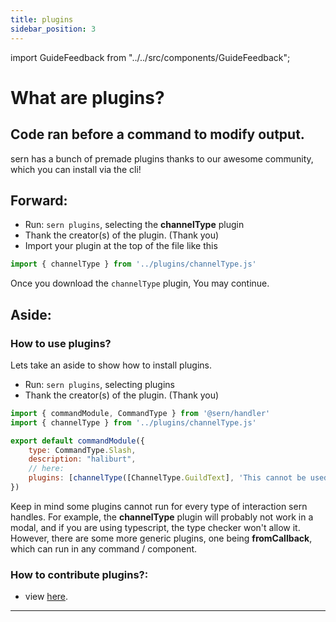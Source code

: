 ```yaml
---
title: plugins
sidebar_position: 3
---
```


import GuideFeedback from "../../src/components/GuideFeedback";

# What are plugins? 

## Code ran before a command to modify output.


sern has a bunch of premade plugins thanks to our awesome community, which you can install via the cli!

## Forward: 

- Run: `sern plugins`, selecting the **channelType** plugin
- Thank the creator(s) of the plugin. (Thank you)
- Import your plugin at the top of the file like this
```js
import { channelType } from '../plugins/channelType.js'
```

Once you download the `channelType` plugin, You may continue.

## Aside:

### How to use plugins?
Lets take an aside to show how to install plugins.
- Run: `sern plugins`, selecting plugins
- Thank the creator(s) of the plugin. (Thank you)

```js 
import { commandModule, CommandType } from '@sern/handler'
import { channelType } from '../plugins/channelType.js'

export default commandModule({ 
    type: CommandType.Slash,
    description: "haliburt",
    // here:
    plugins: [channelType([ChannelType.GuildText], 'This cannot be used here')]
})

```
Keep in mind some plugins cannot run for every type of interaction sern handles.
For example, the **channelType** plugin will probably not work in a modal, and if you are using typescript, 
the type checker won't allow it. However, there are some more generic plugins, one being **fromCallback**, which can 
run in any command / component.

### How to contribute plugins?:
- view [here](../../../guide/walkthrough/plugins).

---
<GuideFeedback />